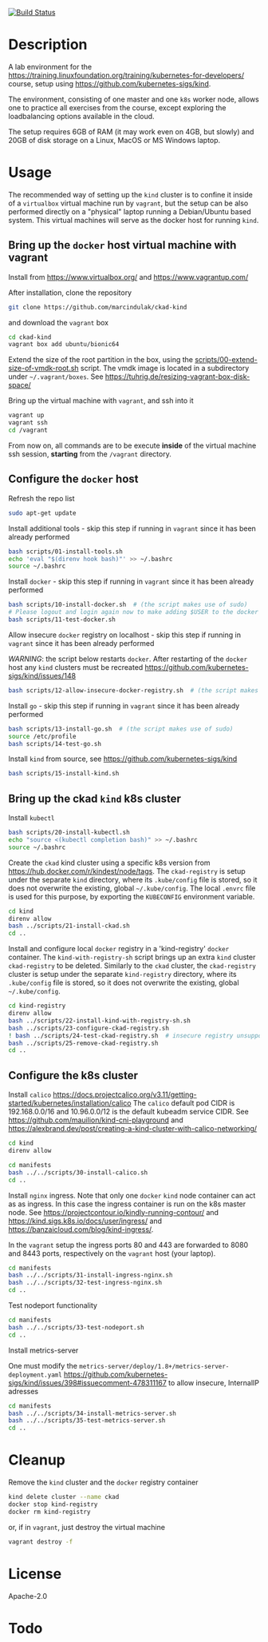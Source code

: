 [![Build Status](https://travis-ci.org/marcindulak/ckad-kind.svg?branch=master)](https://travis-ci.org/marcindulak/ckad-kind)

# Description

A lab environment for the https://training.linuxfoundation.org/training/kubernetes-for-developers/ course,
setup using https://github.com/kubernetes-sigs/kind.

The environment, consisting of one master and one `k8s` worker node,
allows one to practice all exercises from the course,
except exploring the loadbalancing options available in the cloud.

The setup requires 6GB of RAM (it may work even on 4GB, but slowly) and
20GB of disk storage on a Linux, MacOS or MS Windows laptop.


# Usage

The recommended way of setting up the `kind` cluster is to confine it inside
of a `virtualbox` virtual machine run by `vagrant`, but the setup can be also performed
directly on a "physical" laptop running a Debian/Ubuntu based system.
This virtual machines will serve as the docker host for running `kind`.


## Bring up the `docker` host virtual machine with vagrant

Install from https://www.virtualbox.org/ and https://www.vagrantup.com/

After installation, clone the repository

```sh
git clone https://github.com/marcindulak/ckad-kind
```

and download the `vagrant` box

```sh
cd ckad-kind
vagrant box add ubuntu/bionic64
```

Extend the size of the root partition in the box, using the [scripts/00-extend-size-of-vmdk-root.sh](scripts/00-extend-size-of-vmdk-root.sh) script.
The vmdk image is located in a subdirectory under `~/.vagrant/boxes`. See https://tuhrig.de/resizing-vagrant-box-disk-space/

Bring up the virtual machine with `vagrant`, and ssh into it

```sh
vagrant up
vagrant ssh
cd /vagrant
```

From now on, all commands are to be execute **inside** of the virtual machine ssh session,
**starting** from the `/vagrant` directory.


## Configure the `docker` host


Refresh the repo list

```sh
sudo apt-get update
```

Install additional tools - skip this step if running in `vagrant` since it has been already performed

```sh
bash scripts/01-install-tools.sh
echo 'eval "$(direnv hook bash)"' >> ~/.bashrc
source ~/.bashrc
```

Install `docker` - skip this step if running in `vagrant` since it has been already performed

```sh
bash scripts/10-install-docker.sh  # (the script makes use of sudo)
# Please logout and login again now to make adding $USER to the docker group effective
bash scripts/11-test-docker.sh
```

Allow insecure `docker` registry on localhost - skip this step if running in `vagrant` since it has been already performed

*WARNING*: the script below restarts `docker`.
After restarting of the `docker` host any `kind` clusters must be recreated
https://github.com/kubernetes-sigs/kind/issues/148


```sh
bash scripts/12-allow-insecure-docker-registry.sh  # (the script makes use of sudo)
```

Install `go` - skip this step if running in `vagrant` since it has been already performed

```sh
bash scripts/13-install-go.sh  # (the script makes use of sudo)
source /etc/profile
bash scripts/14-test-go.sh
```

Install `kind` from source, see https://github.com/kubernetes-sigs/kind

```sh
bash scripts/15-install-kind.sh
```


## Bring up the ckad `kind` k8s cluster

Install `kubectl`

```sh
bash scripts/20-install-kubectl.sh
echo "source <(kubectl completion bash)" >> ~/.bashrc
source ~/.bashrc
```

Create the `ckad` kind cluster using a specific k8s version from https://hub.docker.com/r/kindest/node/tags.
The `ckad-registry` is setup under the separate `kind` directory,
where its `.kube/config` file is stored, so it does not overwrite the existing, global `~/.kube/config`.
The local `.envrc` file is used for this purpose, by exporting the `KUBECONFIG` environment variable.

```sh
cd kind
direnv allow
bash ../scripts/21-install-ckad.sh
cd ..
```

Install and configure local `docker` registry in a 'kind-registry' `docker` container.
The `kind-with-registry-sh` script brings up an extra `kind` cluster `ckad-registry` to be deleted.
Similarly to the `ckad` cluster, the `ckad-registry` cluster is setup under the separate `kind-registry` directory,
where its `.kube/config` file is stored, so it does not overwrite the existing, global `~/.kube/config`.

```sh
cd kind-registry
direnv allow
bash ../scripts/22-install-kind-with-registry-sh.sh
bash ../scripts/23-configure-ckad-registry.sh
! bash ../scripts/24-test-ckad-registry.sh  # insecure registry unsupported yet https://github.com/containerd/cri/issues/1367
bash ../scripts/25-remove-ckad-registry.sh
cd ..
```

## Configure the k8s cluster

Install `calico` https://docs.projectcalico.org/v3.11/getting-started/kubernetes/installation/calico
The `calico` default pod CIDR is 192.168.0.0/16 and 10.96.0.0/12 is the default kubeadm service CIDR.
See https://github.com/mauilion/kind-cni-playground and
https://alexbrand.dev/post/creating-a-kind-cluster-with-calico-networking/

```sh
cd kind
direnv allow
```

```sh
cd manifests
bash ../../scripts/30-install-calico.sh
cd ..
```

Install `nginx` ingress. Note that only one `docker` `kind` node container can act as as ingress.
In this case the ingress container is run on the k8s master node.
See  https://projectcontour.io/kindly-running-contour/ and
https://kind.sigs.k8s.io/docs/user/ingress/ and https://banzaicloud.com/blog/kind-ingress/.

In the `vagrant` setup the ingress ports 80 and 443 are forwarded to
8080 and 8443 ports, respectively on the `vagrant` host (your laptop).

```sh
cd manifests
bash ../../scripts/31-install-ingress-nginx.sh
bash ../../scripts/32-test-ingress-nginx.sh
cd ..
```

Test nodeport functionality

```sh
cd manifests
bash ../../scripts/33-test-nodeport.sh
cd ..
```

Install metrics-server

One must modify the `metrics-server/deploy/1.8+/metrics-server-deployment.yaml`
https://github.com/kubernetes-sigs/kind/issues/398#issuecomment-478311167
to allow insecure, InternalIP adresses


```sh
cd manifests
bash ../../scripts/34-install-metrics-server.sh
bash ../../scripts/35-test-metrics-server.sh
cd ..
```


# Cleanup

Remove the `kind` cluster and the `docker` registry container

```sh
kind delete cluster --name ckad
docker stop kind-registry
docker rm kind-registry
```

or, if in `vagrant`, just destroy the virtual machine

```sh
vagrant destroy -f
```


# License

Apache-2.0


# Todo
